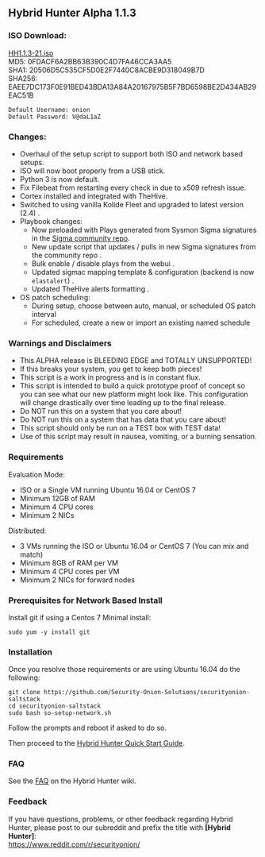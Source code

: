 ## Hybrid Hunter Alpha 1.1.3

### ISO Download:

[HH1.1.3-21.iso](https://github.com/Security-Onion-Solutions/securityonion-hh-iso/releases/download/HH1.1.3/HH-1.1.3-21.iso)  
MD5: 0FDACF6A2BB63B390C4D7FA46CCA3AA5  
SHA1: 20506D5C535CF5D0E2F7440C8ACBE9D318049B7D  
SHA256: EAEE7DC173F0E91BED43BDA13A84A20167975B5F7BD6598BE2D434AB29EAC51B


```
Default Username: onion
Default Password: V@daL1aZ
```

### Changes:

- Overhaul of the setup script to support both ISO and network based setups.
- ISO will now boot properly from a USB stick.
- Python 3 is now default.
- Fix Filebeat from restarting every check in due to x509 refresh issue. 
- Cortex installed and integrated with TheHive. 
- Switched to using vanilla Kolide Fleet and upgraded to latest version (2.4) .  
- Playbook changes:
  - Now preloaded with Plays generated from Sysmon Sigma signatures in the [Sigma community repo](https://github.com/Neo23x0/sigma/tree/master/rules/windows/sysmon).  
  - New update script that updates / pulls in new Sigma signatures from the community repo .
  - Bulk enable / disable plays from the webui . 
  - Updated sigmac mapping template & configuration (backend is now `elastalert`) . 
  - Updated TheHive alerts formatting . 
- OS patch scheduling:
  - During setup, choose between auto, manual, or scheduled OS patch interval
  - For scheduled, create a new or import an existing named schedule



### Warnings and Disclaimers

- This ALPHA release is BLEEDING EDGE and TOTALLY UNSUPPORTED!  
- If this breaks your system, you get to keep both pieces!  
- This script is a work in progress and is in constant flux.  
- This script is intended to build a quick prototype proof of concept so you can see what our new platform might look like.  This configuration will change drastically over time leading up to the final release.  
- Do NOT run this on a system that you care about!  
- Do NOT run this on a system that has data that you care about!  
- This script should only be run on a TEST box with TEST data!  
- Use of this script may result in nausea, vomiting, or a burning sensation.  

### Requirements

Evaluation Mode:

- ISO or a Single VM running Ubuntu 16.04 or CentOS 7
- Minimum 12GB of RAM
- Minimum 4 CPU cores
- Minimum 2 NICs

Distributed:

- 3 VMs running the ISO or Ubuntu 16.04 or CentOS 7 (You can mix and match)
- Minimum 8GB of RAM per VM
- Minimum 4 CPU cores per VM
- Minimum 2 NICs for forward nodes

### Prerequisites for Network Based Install

Install git if using a Centos 7 Minimal install:

```sudo yum -y install git```

### Installation

Once you resolve those requirements or are using Ubuntu 16.04 do the following:

```
git clone https://github.com/Security-Onion-Solutions/securityonion-saltstack
cd securityonion-saltstack
sudo bash so-setup-network.sh
```
Follow the prompts and reboot if asked to do so.

Then proceed to the [Hybrid Hunter Quick Start Guide](https://github.com/Security-Onion-Solutions/securityonion-saltstack/wiki/Hybrid-Hunter-Quick-Start-Guide).

### FAQ
See the [FAQ](https://github.com/Security-Onion-Solutions/securityonion-saltstack/wiki/FAQ) on the Hybrid Hunter wiki.

### Feedback
If you have questions, problems, or other feedback regarding Hybrid Hunter, please post to our subreddit and prefix the title with **[Hybrid Hunter]**:<br>
https://www.reddit.com/r/securityonion/
